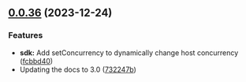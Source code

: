 ## [0.0.36](https://github.com/differentialHQ/differential/compare/v0.0.0...v0.0.36) (2023-12-24)


### Features

* **sdk:** Add setConcurrency to dynamically change host concurrency ([fcbbd40](https://github.com/differentialHQ/differential/commit/fcbbd401ec3aa0356aaf7e5b43d38d700c3974a4))
* Updating the docs to 3.0 ([732247b](https://github.com/differentialHQ/differential/commit/732247b82975553f47d23d82f9b6fd1a7106e1a4))




